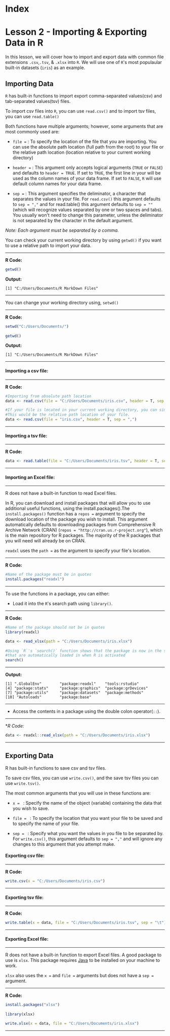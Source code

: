 # Index

# Lesson 2 - Importing & Exporting Data in R

In this lesson, we will cover how to import and export data with common file extensions `.csv`,`.tsv`, & `.xlsx` into `R`. We will use one of `R`'s most populaular built-in datasets (`iris`) as an example. 

## Importing Data

`R` has built-in functions to import export comma-separated values(csv) and tab-separated values(tsv) files. 

To import csv files into `R`, you can use `read.csv()` and to import tsv files, you can use `read.table()`

Both functions have multiple arguments; however, some arguments that are most commonly used are:

- `file =` : To specify the location of the file that you are importing. You can use the absolute path location (full path from the root) to your file or the relative path location (location relative to your current working directory)

- `header =` : This argument only accepts logical arguments (```TRUE``` or ```FALSE```) and defaults to ```header = TRUE```. If set to ```TRUE```, the first line in your will be used as the column names of your data frame. If set to ```FALSE```, `R` will use default column names for your data frame.

- `sep =` : This argument specifies the deliminator, a character that separates the values in your file. For `read.csv()` this argument defaults to `sep = ","` and for read.table() this argument defaults to `sep = ""` (which will recognize values separated by one or two spaces and tabs). You usually won't need to change this parameter, unless the deliminator is not separated by the character in the default argument.

*Note: Each argument must be separated by a comma.*

You can check your current working directory by using `getwd()` if you want to use a relative path to import your data. 

----
**R Code:**
```R
getwd()
```
**Output:**

<p>
  
  ```
  [1] "C:/Users/Documents/R MarkDown Files"
  ``` 
<p>

----
You can change your working directory using, `setwd()`

----
**R Code:**
```R
setwd("C:/Users/Documents/")
  
getwd()
``` 
  
**Output:**
  
<p>
  
  ```
 [1] "C:/Users/Documents/R MarkDown Files"  
  ```
  
<p>  

  
----

#### Importing a csv file:

----
**R Code:**
```R
#Importing from absolute path location
data <- read.csv(file = "C:/Users/Documents/iris.csv", header = T, sep = ",")

#If your file is located in your current working directory, you can simply use the name of your file. 
#This would be the relative path location of your file.
data <- read.csv(file = "iris.csv", header = T, sep = ",")
```
----

#### Importing a tsv file:

----
**R Code:**
```R
data <- read.table(file = "C:/Users/Documents/iris.tsv", header = T, sep = "\t")
```
----
#### Importing an Excel file:

----
R does not have a built-in function to read Excel files. 

In R, you can download and install packages that will allow you to use additional useful functions, using the install.packages().The `install.packages()` function has a `repos =` argument to specify the download location of the package you wish to install. This argument automatically defaults to downloading packages from Comprehensive R Archive Network (CRAN) (`repos = "http://cran.us.r-project.org"`), which is the main repository for R packages. The majority of the R packages that you will need will already be on CRAN. 

`readxl` uses the `path =` as the argument to specify your file's location.
  
----
**R Code:**
```R
#Name of the package must be in quotes
install.packages("readxl")
```
----
To use the functions in a package, you can either:

- Load it into the `R`'s search path using `library()`.

----
**R Code:**
```R
#Name of the package should not be in quotes
library(readxl)

data <- read_xlsx(path = "C:/Users/Documents/iris.xlsx")
  
#Using `R`'s `search()` function shows that the package is now in the search path with the other base R packages
#that are automatically loaded in when R is activated
search()
```
----
**Output:**
  
<p>
  
  ```
 [1] ".GlobalEnv"        "package:readxl"    "tools:rstudio"    
 [4] "package:stats"     "package:graphics"  "package:grDevices"
 [7] "package:utils"     "package:datasets"  "package:methods"  
 [10] "Autoloads"        "package:base"   
  ```
  
<p>  

----  
- Access the contents in a package using the double colon operator(`::`).

----
**R Code:*
```R
data <- readxl::read_xlsx(path = "C:/Users/Documents/iris.xlsx")
```
----
## Exporting Data

R has built-in functions to save csv and tsv files.

To save csv files, you can use `write.csv()`, and the save tsv files you can use `write.tsv()`.

The most common arguments that you will use in these functions are:

- `x = ` : Specify the name of the object (variable) containing the data that you wish to save.
  
- `file = ` : To specify the location that you want your file to be saved and to specify the name of your file.
  
- `sep = ` : Specify what you want the values in you file to be separated by. For `write.csv()`, this argument defaults to `sep = ","` and will ignore any changes to this argument that you attempt make. 

#### Exporting csv file:

----
**R Code:**
```R
write.csv(x = "C:/Users/Documents/iris.csv")
```
----
#### Exporting tsv file:

----
**R Code:**
```R
write.table(x = data, file = "C:/Users/Documents/iris.tsv", sep = "\t")
```
----
#### Exporting Excel file:

----
R does not have a built-in function to export Excel files. A good package to use is `xlsx`. This package requires [Java](https://www.java.com/en/download/) to be installed on your machine to work.

`xlsx` also uses the `x =` and `file =` arguments but does not have a `sep =` argument.
        
----

**R Code:**
```R
install.packages("xlsx")
        
library(xlsx)

write.xlsx(x = data, file = "C:/Users/Documents/iris.xlsx")
```
----

